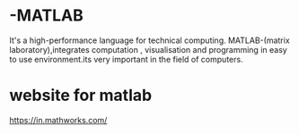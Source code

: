 # -MATLAB
It's a high-performance language for technical computing. MATLAB-(matrix laboratory),integrates computation , visualisation and programming in easy to use environment.its very important in the field of computers. 
# website for matlab
https://in.mathworks.com/
